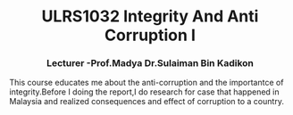 <h1 align="center">ULRS1032 Integrity And Anti Corruption I</h1>
<h3 align="center">Lecturer -Prof.Madya Dr.Sulaiman Bin Kadikon</h3>
This course educates me about the anti-corruption and the importantce of integrity.Before I doing the report,I do research for case that happened in Malaysia and realized
consequences and effect of corruption to a country.
